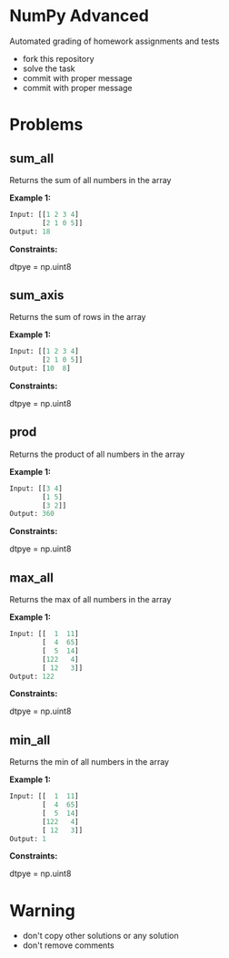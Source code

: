 # NumPy Advanced

Automated grading of homework assignments and tests
- fork this repository
- solve the task
- commit with proper message
- commit with proper message

# Problems
## sum_all

  Returns the sum of all numbers in the array

**Example 1:**

```Python
Input: [[1 2 3 4]
        [2 1 0 5]]
Output: 18

```
**Constraints:**

  dtpye = np.uint8

## sum_axis

  Returns the sum of rows in the array

**Example 1:**

```Python
Input: [[1 2 3 4]
        [2 1 0 5]]
Output: [10  8]

```

**Constraints:**

  dtpye = np.uint8

  ## prod

  Returns the product of all numbers in the array

**Example 1:**

```Python
Input: [[3 4]
        [1 5]
        [3 2]]
Output: 360
```

**Constraints:**

  dtpye = np.uint8

  ## max_all

  Returns the max of all numbers in the array

**Example 1:**

```Python
Input: [[  1  11]
        [  4  65]
        [  5  14]
        [122   4]
        [ 12   3]]
Output: 122
```

**Constraints:**

  dtpye = np.uint8

  ## min_all

  Returns the min of all numbers in the array

**Example 1:**

```Python
Input: [[  1  11]
        [  4  65]
        [  5  14]
        [122   4]
        [ 12   3]]
Output: 1
```

**Constraints:**

  dtpye = np.uint8

# Warning
- don't copy other solutions or any solution
- don't remove comments

